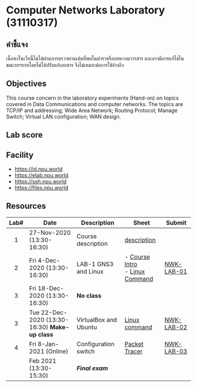 # Computer Networks Laboratory (31110317)
## คำชี้แจง
เนื้อหาในเว็บนี้ไม่ได้ผ่านการตรวจทานเช่นที่พบในตำราหรือบทความวารสาร และอาจมีการแก้ไขในขณะบรรยายโดยไม่ได้ปรับแก้เอกสาร จึงไม่เหมาะต่อการใช้อ้างอิง

## Objectives
This course concern in the laboratory experiments (Hand-on) on topics covered in Data Communications and computer networks. The topics are TCP/IP and addressing; Wide Area Network; Routing Protocol; Manage Switch; Virtual LAN configuration; WAN design.
## Lab score

## Facility
* https://id.npu.world
* https://elab.npu.world
* https://ssh.npu.world
* https://files.npu.world

## Resources

| Lab# | Date | Description  |Sheet|Submit|
|:-----:|------|-------------|----|---|
| 1  |  27-Nov-2020 (13:30-16:30)   | Course description  | [description](31110317-description.pdf)                 ||     
| 2  | Fri 4-Dec-2020 (13:30-16:30)  | LAB-1 GNS3 and Linux   | - [Course Intro](w1/w1.1-CourseIntroduction.pdf)<br> - [Linux Command](w1/w1.2-Linux-command.pdf)| [NWK-LAB-01](https://elab.npu.world) |
| 3  | Fri 18-Dec-2020 (13:30-16:30)  | **No class**   |  |  |
| 3  | Tue 22-Dec-2020 (13:30-16:30) **Make-up class**  |VirtualBox and Ubuntu|[Linux command](w2/w1.2-Linux-command.pdf) | [NWK-LAB-02](https://elab.npu.world)  |
| 4  | Fri 8-Jan-2021 (Online)  |Configuration switch| [Packet Tracer](https://drive.google.com/file/d/1PdDfAPWUCS1dFAXjb8zMiHjgqP95jLp3/view?usp=sharing) | [NWK-LAB-03](https://elab.npu.world)  |
|     |  Feb 2021 (13:30-15:30)   | ***Final exam***   |                ||
